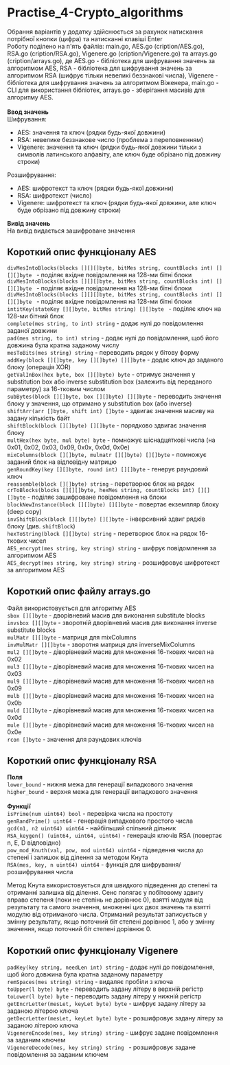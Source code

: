 # Practise_4-Crypto_algorithms
Обрання варіантів у додатку здійснюється за рахунок натискання потрібної кнопки (цифра) та натисканні клавіші Enter</br>
Роботу поділено на п'ять файлів: main.go, AES.go (cription/AES.go), RSA.go (cription/RSA.go), Vigenere.go (cription/Vigenere.go) та arrays.go (cription/arrays.go), де AES.go - бібліотека для 
шифрування значень за алгоритмом AES, RSA - бібліотека для шифрування значень за алгоритмом RSA (шифрує тільки невеликі беззнакові числа), Vigenere - бібліотека 
для шифрування значень за алгоритмом Віженера, main.go - CLI для використання бібліотек, arrays.go - зберігання масивів для алгоритму AES.<br/>
<br/>
**Ввод значень**<br/>
Шифрування:
  - AES: значення та ключ (рядки будь-якої довжини)
  - RSA: невелике беззнакове число (проблема з переповненням)
  - Vigenere: значення та ключ (рядки будь-якої довжини тільки з символів латинського алфавіту, але ключ буде обрізано під довжину строки)<br/>

Розшифрування:
  - AES: шифротекст та ключ (рядки будь-якої довжини)
  - RSA: шифротекст (число)
  - Vigenere: шифротекст та ключ (рядки будь-якої довжини, але ключ буде обрізано під довжину строки)<br/>
 
**Вивід значень**<br/>
На вивід видається зашифроване значення<br/>
## Короткий опис функціоналу AES
```divMesIntoBlocks(blocks [][][]byte, bitMes string, countBlocks int) [][][]byte ``` - поділяє вхідне повідомлення на 128-ми бітні блоки<br/>
```divMesIntoBlocks(blocks [][][]byte, bitMes string, countBlocks int) [][][]byte ``` - поділяє вхідне повідомлення на 128-ми бітні блоки<br/>
```divMesIntoBlocks(blocks [][][]byte, bitMes string, countBlocks int) [][][]byte ``` - поділяє вхідне повідомлення на 128-ми бітні блоки<br/>
```intitKey(stateKey [][]byte, bitMes string) [][]byte ``` - поділяє ключ на 128-ми бітний блок<br/>
```complete(mes string, to int) string``` - додає нулі до повідомлення заданої довжини<br/>
```pad(mes string, to int) string``` - додає нулі до повідомлення, щоб його довжина була кратна заданому числу<br/>
```mesToBits(mes string) string``` - переводить рядок у бітову форму<br/>
```addKey(block [][]byte, key [][]byte) [][]byte``` - додає ключ до заданого блоку (операція XOR)<br/>
```getValInBox(hex byte, box [][]byte) byte``` - отримує значення у substitution box або inverse substitution box (залежить від переданого параметру) за 16-тковим числом<br/>
```subBytes(block [][]byte, box [][]byte) [][]byte``` - переводить значення блоку у значення, що отримано у substitution box (або inverse) <br/>
```shiftArr(arr []byte, shift int) []byte``` - здвигає значення масиву на задану кількість байт<br/>
```shiftBlock(block [][]byte) [][]byte``` - порядково здвигає значення блоку<br/>
```multHex(hex byte, mul byte) byte``` - помножує шіснадцяткові числа (на 0x01, 0x02, 0x03, 0x09, 0x0x, 0x0d, 0x0e)<br/>
```mixColumns(block [][]byte, mulmatr [][]byte) [][]byte``` - помножує заданий блок на відповідну матрицю<br/>
```genRoundKey(key [][]byte, round int) [][]byte``` - генерує раундовий ключ<br/>
```reassemble(block [][]byte) string``` - перетворює блок на рядок<br/>
```crToBlocks(blocks [][][]byte, hexMes string, countBlocks int) [][][]byte``` - поділяє зашифроване повідомлення на блоки<br/>
```blockNewInstance(block [][]byte) [][]byte``` - повертає екземпляр блоку (deep copy)<br/>
```invShiftBlock(block [][]byte) [][]byte``` - інверсивний здвиг рядків блоку (див. ```shiftBlock```)<br/>
```hexToString(block [][]byte) string``` - перетворює блок на рядок 16-ткових чисел<br/>
```AES_encrypt(mes string, key string) string``` - шифрує повідомлення за алгоритмом AES<br/>
```AES_decrypt(mes string, key string) string``` - розшифровує шифротекст за алгоритмом AES<br/>

## Короткий опис файлу arrays.go
Файл використовується для алгоритму AES<br/>
```sbox [][]byte``` - дворівневий масив для виконання substitute blocks<br/>
```invsbox [][]byte``` - зворотній дворівневий масив для виконання inverse substitute blocks<br/>
```mulMatr [][]byte``` - матриця для mixColumns<br/>
```invMulMatr [][]byte``` - зворотня матриця для inverseMixColumns<br/>
```mul2 [][]byte``` - діворівневий масив для множення 16-ткових чисел на 0x02<br/>
```mul3 [][]byte``` - діворівневий масив для множення 16-ткових чисел на 0x03<br/>
```mul9 [][]byte``` - діворівневий масив для множення 16-ткових чисел на 0x09<br/>
```mulb [][]byte``` - діворівневий масив для множення 16-ткових чисел на 0x0b<br/>
```muld [][]byte``` - діворівневий масив для множення 16-ткових чисел на 0x0d<br/>
```mule [][]byte``` - діворівневий масив для множення 16-ткових чисел на 0x0e<br/>
```rcon []byte``` - значення для раундових ключів<br/>

## Короткий опис функціоналу RSA
**Поля**<br/>
```lower_bound``` - нижня межа для генерації випадкового значення<br/>
```higher_bound``` - верхня межа для генерації випадкового значення<br/>
<br/>**Функції**<br/>
```isPrime(num uint64) bool``` - перевірка числа на простоту<br/>
```genRandPrime() uint64``` - генерація випадкового простого числа<br/>
```gcd(n1, n2 uint64) uint64``` - найбільший спільний дільник<br/>
```RSA_keygen() (uint64, uint64, uint64)``` - генерація ключів RSA (повертає n, E, D відповідно)<br/>
```pow_mod_Knuth(val, pow, mod uint64) uint64``` - підведення числа до степені і залишок від ділення за методом Кнута<br/>
```RSA(mes, key, n uint64) uint64``` - функція для шифрування/розшифрування числа<br/>

Метод Кнута використовується для швидкого підведення до степені та отриманні залишка від ділення. Сенс полягає у побітовому здвигу вправо степеня (поки не степінь не дорівнює 0), взятті модуля від результату та самого значення, множенні цих двох значень та взятті модулю від отриманого числа. Отриманий результат записується у змінну результату, якщо поточний біт степені дорівнює 1, або у змінну значення, якщо поточний біт степені дорівнює 0.<br/>

## Короткий опис функціоналу Vigenere
```padKey(key string, needLen int) string``` - додає нулі до повідомлення, щоб його довжина була кратна заданому параметру<br/>
```remSpaces(mes string) string``` - видаляє пробіли з ключа<br/>
```toUpper(l byte) byte``` - переводить задану літеру в верхній регістр<br/>
```toLower(l byte) byte``` - переводить задану літеру у нижній регістр<br/>
```getEncrLetter(mesLet, keyLet byte) byte``` - шифрує задану літеру за заданою літерою ключа<br/>
```getDecrLetter(mesLet, keyLet byte) byte``` - розшифровує задану літеру за заданою літерою ключа<br/>
```VigenereEncode(mes, key string) string``` - шифрує задане повідомлення за заданим ключем<br/>
```VigenereDecode(mes, key string) string ``` - розшифровує задане повідомлення за заданим ключем<br/>
